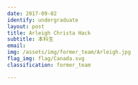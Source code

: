 ```yaml
---
date: 2017-09-02
identify: undergraduate
layout: post
title: Arleigh Christa Hack
subtitle: 本科生
email:
img: /assets/img/former_team/Arleigh.jpg
flag_img: flag/Canada.svg
classification: former_team

---
```

